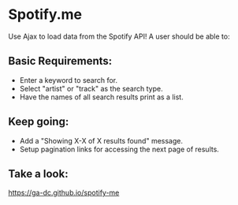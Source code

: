 # Spotify.me

Use Ajax to load data from the Spotify API! A user should be able to:

## Basic Requirements:

 - Enter a keyword to search for.
 - Select "artist" or "track" as the search type.
 - Have the names of all search results print as a list.

## Keep going:

 - Add a "Showing X-X of X results found" message.
 - Setup pagination links for accessing the next page of results.

## Take a look:

https://ga-dc.github.io/spotify-me
